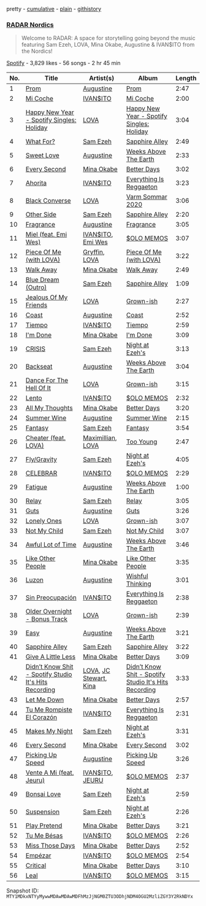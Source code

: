 pretty - [cumulative](/playlists/cumulative/37i9dQZF1DWV7gN1qBoBYg.md) - [plain](/playlists/plain/37i9dQZF1DWV7gN1qBoBYg) - [githistory](https://github.githistory.xyz/mackorone/spotify-playlist-archive/blob/main/playlists/plain/37i9dQZF1DWV7gN1qBoBYg)

### [RADAR Nordics](https://open.spotify.com/playlist/37i9dQZF1DWV7gN1qBoBYg)

> Welcome to RADAR: A space for storytelling going beyond the music featuring Sam Ezeh, LOVA, Mina Okabe, Augustine & IVAN$ITO from the Nordics!

[Spotify](https://open.spotify.com/user/spotify) - 3,829 likes - 56 songs - 2 hr 45 min

| No. | Title | Artist(s) | Album | Length |
|---|---|---|---|---|
| 1 | [Prom](https://open.spotify.com/track/5flMoOfc914PhFtAD8e1gX) | [Augustine](https://open.spotify.com/artist/1esNGCDFDiy6sKEqPhlLb4) | [Prom](https://open.spotify.com/album/35R9EjeVUv2oZBiEur310h) | 2:47 |
| 2 | [Mi Coche](https://open.spotify.com/track/4gkjuwpDV79mAVqqyoeSsD) | [IVAN$ITO](https://open.spotify.com/artist/0cPmSFfjpop7imPVWSk2yc) | [Mi Coche](https://open.spotify.com/album/3GXX4mzpuZaXxbFcQ9aGeW) | 2:00 |
| 3 | [Happy New Year \- Spotify Singles: Holiday](https://open.spotify.com/track/7JGCzG4u3YNom3CTwz2kpr) | [LOVA](https://open.spotify.com/artist/1l2NYhptmHjo64MDOcej1x) | [Happy New Year \- Spotify Singles: Holiday](https://open.spotify.com/album/0lcmBSL5gnznCRwyX6boRL) | 3:04 |
| 4 | [What For?](https://open.spotify.com/track/1HmdMV6AP2ZA01JdgZFf44) | [Sam Ezeh](https://open.spotify.com/artist/5Ys0Puc1F5jOw7EpmhMSTK) | [Sapphire Alley](https://open.spotify.com/album/6logejZ3K4RYStEMnpZ5Gd) | 2:49 |
| 5 | [Sweet Love](https://open.spotify.com/track/1vbVS8vpaFQNjketow7tse) | [Augustine](https://open.spotify.com/artist/1esNGCDFDiy6sKEqPhlLb4) | [Weeks Above The Earth](https://open.spotify.com/album/030P1hbKI1OLAPVpThG5gl) | 2:33 |
| 6 | [Every Second](https://open.spotify.com/track/0GxUJLTF4RanPVwY1YpcZ3) | [Mina Okabe](https://open.spotify.com/artist/5BS8KSKJPeLeXfABQx0bXl) | [Better Days](https://open.spotify.com/album/5SrnJoj6SyYblCwkraKsha) | 3:02 |
| 7 | [Ahorita](https://open.spotify.com/track/6eaupQfbjsvOsTCNqz4SQv) | [IVAN$ITO](https://open.spotify.com/artist/0cPmSFfjpop7imPVWSk2yc) | [Everything Is Reggaeton](https://open.spotify.com/album/3uudLdE8l4cC7ridZzYf0O) | 3:23 |
| 8 | [Black Converse](https://open.spotify.com/track/2NQtXwEgMkIeTiThSdbWPq) | [LOVA](https://open.spotify.com/artist/1l2NYhptmHjo64MDOcej1x) | [Varm Sommar 2020](https://open.spotify.com/album/5bBWHe49fHsZ2vQyPS9gWy) | 3:06 |
| 9 | [Other Side](https://open.spotify.com/track/2FZ2D3fVByioMCHTwXQEhB) | [Sam Ezeh](https://open.spotify.com/artist/5Ys0Puc1F5jOw7EpmhMSTK) | [Sapphire Alley](https://open.spotify.com/album/6logejZ3K4RYStEMnpZ5Gd) | 2:20 |
| 10 | [Fragrance](https://open.spotify.com/track/0Ot8GnwG2tDkJ8R6dgNfbd) | [Augustine](https://open.spotify.com/artist/1esNGCDFDiy6sKEqPhlLb4) | [Fragrance](https://open.spotify.com/album/5vjXjh3E13FFfVKdSccOG8) | 3:05 |
| 11 | [Miel \(feat\. Emi Wes\)](https://open.spotify.com/track/5PuJOlF0TlMzWCeXoRdThH) | [IVAN$ITO](https://open.spotify.com/artist/0cPmSFfjpop7imPVWSk2yc), [Emi Wes](https://open.spotify.com/artist/4FB4F6NV9IMJNc2HmAgiBz) | [$OLO MEMOS](https://open.spotify.com/album/1HEVveDgR4D3nJViD3q9Yq) | 3:07 |
| 12 | [Piece Of Me \(with LOVA\)](https://open.spotify.com/track/5mlNLzIdl6Ae2a4YRphSI4) | [Gryffin](https://open.spotify.com/artist/2ZRQcIgzPCVaT9XKhXZIzh), [LOVA](https://open.spotify.com/artist/1l2NYhptmHjo64MDOcej1x) | [Piece Of Me \(with LOVA\)](https://open.spotify.com/album/3L5V3sfPdsd1SoSWzcW5Xb) | 3:22 |
| 13 | [Walk Away](https://open.spotify.com/track/3XQDYyBoAeP7Agcx4YCwHS) | [Mina Okabe](https://open.spotify.com/artist/5BS8KSKJPeLeXfABQx0bXl) | [Walk Away](https://open.spotify.com/album/2C6u68wrYE0McXsrMRPogc) | 2:49 |
| 14 | [Blue Dream \(Outro\)](https://open.spotify.com/track/0z87dq19ylNYib5WN0HVIn) | [Sam Ezeh](https://open.spotify.com/artist/5Ys0Puc1F5jOw7EpmhMSTK) | [Sapphire Alley](https://open.spotify.com/album/6logejZ3K4RYStEMnpZ5Gd) | 1:09 |
| 15 | [Jealous Of My Friends](https://open.spotify.com/track/7H8VxrYJR2sWWLBrtcmQgt) | [LOVA](https://open.spotify.com/artist/1l2NYhptmHjo64MDOcej1x) | [Grown\-ish](https://open.spotify.com/album/4HsUtIgXcWzJetVBHPybg0) | 2:27 |
| 16 | [Coast](https://open.spotify.com/track/23KRFSsLa3UQ8FMY6KQ63i) | [Augustine](https://open.spotify.com/artist/1esNGCDFDiy6sKEqPhlLb4) | [Coast](https://open.spotify.com/album/4HeAegQf8B2jW03zpL1X0T) | 2:52 |
| 17 | [Tiempo](https://open.spotify.com/track/1jzMvdYPdXJdaDyuPvFNxm) | [IVAN$ITO](https://open.spotify.com/artist/0cPmSFfjpop7imPVWSk2yc) | [Tiempo](https://open.spotify.com/album/2gdBLzUKj1rG32Gy6U18Ce) | 2:59 |
| 18 | [I'm Done](https://open.spotify.com/track/31woMxYB85YfABARqqJm7e) | [Mina Okabe](https://open.spotify.com/artist/5BS8KSKJPeLeXfABQx0bXl) | [I'm Done](https://open.spotify.com/album/7zPEYCY2jACwkAd3SM7qWb) | 3:09 |
| 19 | [CRISIS](https://open.spotify.com/track/43ImePOfnaz2d4YH4mWwyi) | [Sam Ezeh](https://open.spotify.com/artist/5Ys0Puc1F5jOw7EpmhMSTK) | [Night at Ezeh's](https://open.spotify.com/album/0HeJ5vvU2LxmL5QNtCxIrl) | 3:13 |
| 20 | [Backseat](https://open.spotify.com/track/4Sec4YoFHueidjEW8fQDSj) | [Augustine](https://open.spotify.com/artist/1esNGCDFDiy6sKEqPhlLb4) | [Weeks Above The Earth](https://open.spotify.com/album/030P1hbKI1OLAPVpThG5gl) | 3:04 |
| 21 | [Dance For The Hell Of It](https://open.spotify.com/track/1G8nKybzD7qlBxfZYFSybv) | [LOVA](https://open.spotify.com/artist/1l2NYhptmHjo64MDOcej1x) | [Grown\-ish](https://open.spotify.com/album/4HsUtIgXcWzJetVBHPybg0) | 3:15 |
| 22 | [Lento](https://open.spotify.com/track/6ELwRYRmWonbkZWeVx55qV) | [IVAN$ITO](https://open.spotify.com/artist/0cPmSFfjpop7imPVWSk2yc) | [$OLO MEMOS](https://open.spotify.com/album/1HEVveDgR4D3nJViD3q9Yq) | 2:32 |
| 23 | [All My Thoughts](https://open.spotify.com/track/1XUFRMGnLUjESmegODafq9) | [Mina Okabe](https://open.spotify.com/artist/5BS8KSKJPeLeXfABQx0bXl) | [Better Days](https://open.spotify.com/album/5SrnJoj6SyYblCwkraKsha) | 3:20 |
| 24 | [Summer Wine](https://open.spotify.com/track/7b8IcOvAOdaYJEaLW5dv9C) | [Augustine](https://open.spotify.com/artist/1esNGCDFDiy6sKEqPhlLb4) | [Summer Wine](https://open.spotify.com/album/0On0y1iTi5xDGokahA6iMS) | 2:15 |
| 25 | [Fantasy](https://open.spotify.com/track/59fIYH3h8H8ilm9ALt2NUl) | [Sam Ezeh](https://open.spotify.com/artist/5Ys0Puc1F5jOw7EpmhMSTK) | [Fantasy](https://open.spotify.com/album/7ylSy5FAToYyzkH36QBHSQ) | 3:54 |
| 26 | [Cheater \(feat\. LOVA\)](https://open.spotify.com/track/0eAY1xwwdnFv7JcRmgcEkW) | [Maximillian](https://open.spotify.com/artist/2Q9c6ETFOkDDTy53U7DIgr), [LOVA](https://open.spotify.com/artist/1l2NYhptmHjo64MDOcej1x) | [Too Young](https://open.spotify.com/album/5ZfCvmBhlJhVyKFLits0lx) | 2:47 |
| 27 | [Fly/Gravity](https://open.spotify.com/track/2rtr3HuXDjajzmWTe2OUqD) | [Sam Ezeh](https://open.spotify.com/artist/5Ys0Puc1F5jOw7EpmhMSTK) | [Night at Ezeh's](https://open.spotify.com/album/0HeJ5vvU2LxmL5QNtCxIrl) | 4:05 |
| 28 | [CELEBRAR](https://open.spotify.com/track/5ZIU6eFkgCMiZX0ZdPtloV) | [IVAN$ITO](https://open.spotify.com/artist/0cPmSFfjpop7imPVWSk2yc) | [$OLO MEMOS](https://open.spotify.com/album/1HEVveDgR4D3nJViD3q9Yq) | 2:29 |
| 29 | [Fatigue](https://open.spotify.com/track/4scUgWRfSfKejgVgRfz8X7) | [Augustine](https://open.spotify.com/artist/1esNGCDFDiy6sKEqPhlLb4) | [Weeks Above The Earth](https://open.spotify.com/album/030P1hbKI1OLAPVpThG5gl) | 1:00 |
| 30 | [Relay](https://open.spotify.com/track/7cHLutQTiJ5cMfVI5Bg7nQ) | [Sam Ezeh](https://open.spotify.com/artist/5Ys0Puc1F5jOw7EpmhMSTK) | [Relay](https://open.spotify.com/album/43skczn9Io3vAXh97760qM) | 3:05 |
| 31 | [Guts](https://open.spotify.com/track/5cVBkcYGi6aiG4cnTMfN6x) | [Augustine](https://open.spotify.com/artist/1esNGCDFDiy6sKEqPhlLb4) | [Guts](https://open.spotify.com/album/6szOt2A9ABSPorygYiIKY1) | 3:26 |
| 32 | [Lonely Ones](https://open.spotify.com/track/6Mb0OgMvbb7FYQejZ6rusz) | [LOVA](https://open.spotify.com/artist/1l2NYhptmHjo64MDOcej1x) | [Grown\-ish](https://open.spotify.com/album/4HsUtIgXcWzJetVBHPybg0) | 3:07 |
| 33 | [Not My Child](https://open.spotify.com/track/3SDpBsvxo7R9wcDHULaIJV) | [Sam Ezeh](https://open.spotify.com/artist/5Ys0Puc1F5jOw7EpmhMSTK) | [Not My Child](https://open.spotify.com/album/1I1JS370CE43mK9hjYHJxT) | 3:07 |
| 34 | [Awful Lot of Time](https://open.spotify.com/track/2rHwZH39RB1aCRQSQETOzf) | [Augustine](https://open.spotify.com/artist/1esNGCDFDiy6sKEqPhlLb4) | [Weeks Above The Earth](https://open.spotify.com/album/030P1hbKI1OLAPVpThG5gl) | 3:46 |
| 35 | [Like Other People](https://open.spotify.com/track/3ODy4Ut24h55doPIJylVkw) | [Mina Okabe](https://open.spotify.com/artist/5BS8KSKJPeLeXfABQx0bXl) | [Like Other People](https://open.spotify.com/album/0pyUfQ8zGYKA653wLgW6iA) | 3:35 |
| 36 | [Luzon](https://open.spotify.com/track/46vZ6wZNAS60eaQRHhIKNK) | [Augustine](https://open.spotify.com/artist/1esNGCDFDiy6sKEqPhlLb4) | [Wishful Thinking](https://open.spotify.com/album/2EoEQOoH5UuAyY1U690LqO) | 3:01 |
| 37 | [Sin Preocupación](https://open.spotify.com/track/1ERZ1Y2Fgc54Rs09ZvgrNv) | [IVAN$ITO](https://open.spotify.com/artist/0cPmSFfjpop7imPVWSk2yc) | [Everything Is Reggaeton](https://open.spotify.com/album/3uudLdE8l4cC7ridZzYf0O) | 2:38 |
| 38 | [Older Overnight \- Bonus Track](https://open.spotify.com/track/4PkEC6lj6GXgxDyjmG4obk) | [LOVA](https://open.spotify.com/artist/1l2NYhptmHjo64MDOcej1x) | [Grown\-ish](https://open.spotify.com/album/4HsUtIgXcWzJetVBHPybg0) | 2:39 |
| 39 | [Easy](https://open.spotify.com/track/5ltE632wgkwfKTNeDjKeIA) | [Augustine](https://open.spotify.com/artist/1esNGCDFDiy6sKEqPhlLb4) | [Weeks Above The Earth](https://open.spotify.com/album/030P1hbKI1OLAPVpThG5gl) | 3:21 |
| 40 | [Sapphire Alley](https://open.spotify.com/track/5DamCARBr1qv1aiPS2Hip9) | [Sam Ezeh](https://open.spotify.com/artist/5Ys0Puc1F5jOw7EpmhMSTK) | [Sapphire Alley](https://open.spotify.com/album/7swcD8JF9TCG4Qw4UTeFpE) | 3:22 |
| 41 | [Give A Little Less](https://open.spotify.com/track/2UbWpVRTjpWBInJVD86Dgg) | [Mina Okabe](https://open.spotify.com/artist/5BS8KSKJPeLeXfABQx0bXl) | [Better Days](https://open.spotify.com/album/5SrnJoj6SyYblCwkraKsha) | 3:09 |
| 42 | [Didn’t Know Shit \- Spotify Studio It's Hits Recording](https://open.spotify.com/track/60jrv0KF1Uy5upBN8VTUZN) | [LOVA](https://open.spotify.com/artist/1l2NYhptmHjo64MDOcej1x), [JC Stewart](https://open.spotify.com/artist/2TAqN8fwfaKauvviN4pOsv), [Kina](https://open.spotify.com/artist/4qIVPF0s71ZYW3qzhu5GkF) | [Didn’t Know Shit \- Spotify Studio It's Hits Recording](https://open.spotify.com/album/6MGDXlKW5AMEduAezjbQ5f) | 3:33 |
| 43 | [Let Me Down](https://open.spotify.com/track/3I5ZwfMP7m6KOuA2JTchYs) | [Mina Okabe](https://open.spotify.com/artist/5BS8KSKJPeLeXfABQx0bXl) | [Better Days](https://open.spotify.com/album/5SrnJoj6SyYblCwkraKsha) | 2:57 |
| 44 | [Tu Me Rompiste El Corazón](https://open.spotify.com/track/3lVy9WnOeNofJwqIEv7Mx3) | [IVAN$ITO](https://open.spotify.com/artist/0cPmSFfjpop7imPVWSk2yc) | [Everything Is Reggaeton](https://open.spotify.com/album/3uudLdE8l4cC7ridZzYf0O) | 2:31 |
| 45 | [Makes My Night](https://open.spotify.com/track/1rcbA9319YlOcjkzaRJbgb) | [Sam Ezeh](https://open.spotify.com/artist/5Ys0Puc1F5jOw7EpmhMSTK) | [Night at Ezeh's](https://open.spotify.com/album/0HeJ5vvU2LxmL5QNtCxIrl) | 3:31 |
| 46 | [Every Second](https://open.spotify.com/track/6dquCx5KAW5jCgGgoTlghL) | [Mina Okabe](https://open.spotify.com/artist/5BS8KSKJPeLeXfABQx0bXl) | [Every Second](https://open.spotify.com/album/4VLxnKcNSnVyxw4ByPzQVs) | 3:02 |
| 47 | [Picking Up Speed](https://open.spotify.com/track/5VcjWCrAVvsOUQrKDaDI6G) | [Augustine](https://open.spotify.com/artist/1esNGCDFDiy6sKEqPhlLb4) | [Picking Up Speed](https://open.spotify.com/album/5BT0HVK3w86FxUtTyPFyJI) | 3:26 |
| 48 | [Vente A Mi \(feat\. Jeuru\)](https://open.spotify.com/track/5FQb4haunBEG5l3qVUDYOx) | [IVAN$ITO](https://open.spotify.com/artist/0cPmSFfjpop7imPVWSk2yc), [JEURU](https://open.spotify.com/artist/60o3gpHTPIXhyelk1W7SCq) | [$OLO MEMOS](https://open.spotify.com/album/1HEVveDgR4D3nJViD3q9Yq) | 2:37 |
| 49 | [Bonsai Love](https://open.spotify.com/track/0g34K1VMsymkjGyPpeuL0x) | [Sam Ezeh](https://open.spotify.com/artist/5Ys0Puc1F5jOw7EpmhMSTK) | [Night at Ezeh's](https://open.spotify.com/album/0HeJ5vvU2LxmL5QNtCxIrl) | 2:59 |
| 50 | [Suspension](https://open.spotify.com/track/3yPLXJ8tLM2K8FCgCakpTq) | [Sam Ezeh](https://open.spotify.com/artist/5Ys0Puc1F5jOw7EpmhMSTK) | [Night at Ezeh's](https://open.spotify.com/album/0HeJ5vvU2LxmL5QNtCxIrl) | 2:26 |
| 51 | [Play Pretend](https://open.spotify.com/track/1qK2fh2lg1VQxnrt4d0bKo) | [Mina Okabe](https://open.spotify.com/artist/5BS8KSKJPeLeXfABQx0bXl) | [Better Days](https://open.spotify.com/album/5SrnJoj6SyYblCwkraKsha) | 3:21 |
| 52 | [Tu Me Bésas](https://open.spotify.com/track/1fHvIxqkFQdMyirAMPJXzh) | [IVAN$ITO](https://open.spotify.com/artist/0cPmSFfjpop7imPVWSk2yc) | [$OLO MEMOS](https://open.spotify.com/album/1HEVveDgR4D3nJViD3q9Yq) | 2:26 |
| 53 | [Miss Those Days](https://open.spotify.com/track/14CMnDIXlTyuNwpw6fTdMi) | [Mina Okabe](https://open.spotify.com/artist/5BS8KSKJPeLeXfABQx0bXl) | [Better Days](https://open.spotify.com/album/5SrnJoj6SyYblCwkraKsha) | 2:52 |
| 54 | [Empézar](https://open.spotify.com/track/6Xrq0kCFPKmQD5x5vk1qUB) | [IVAN$ITO](https://open.spotify.com/artist/0cPmSFfjpop7imPVWSk2yc) | [$OLO MEMOS](https://open.spotify.com/album/1HEVveDgR4D3nJViD3q9Yq) | 2:54 |
| 55 | [Critical](https://open.spotify.com/track/5RLtXgDduEE3qU2184BYpC) | [Mina Okabe](https://open.spotify.com/artist/5BS8KSKJPeLeXfABQx0bXl) | [Better Days](https://open.spotify.com/album/5SrnJoj6SyYblCwkraKsha) | 3:10 |
| 56 | [Leal](https://open.spotify.com/track/534uRWyOMtDiYTZUSc4eyj) | [IVAN$ITO](https://open.spotify.com/artist/0cPmSFfjpop7imPVWSk2yc) | [$OLO MEMOS](https://open.spotify.com/album/1HEVveDgR4D3nJViD3q9Yq) | 3:15 |

Snapshot ID: `MTY1MDkxNTYyMywwMDAwMDAwMDFhMzJjNGM0ZTU3ODhjNDM4OGU2MzliZGY3Y2RkNDYx`
